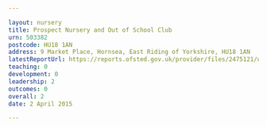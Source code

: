 ```yaml
---

layout: nursery
title: Prospect Nursery and Out of School Club
urn: 503382
postcode: HU18 1AN
address: 9 Market Place, Hornsea, East Riding of Yorkshire, HU18 1AN
latestReportUrl: https://reports.ofsted.gov.uk/provider/files/2475121/urn/503382.pdf
teaching: 0
development: 0
leadership: 2
outcomes: 0
overall: 2
date: 2 April 2015

---
```

